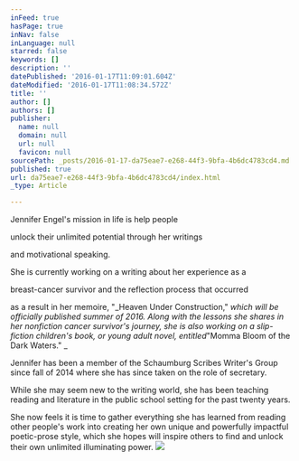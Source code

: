 ```yaml
---
inFeed: true
hasPage: true
inNav: false
inLanguage: null
starred: false
keywords: []
description: ''
datePublished: '2016-01-17T11:09:01.604Z'
dateModified: '2016-01-17T11:08:34.572Z'
title: ''
author: []
authors: []
publisher:
  name: null
  domain: null
  url: null
  favicon: null
sourcePath: _posts/2016-01-17-da75eae7-e268-44f3-9bfa-4b6dc4783cd4.md
published: true
url: da75eae7-e268-44f3-9bfa-4b6dc4783cd4/index.html
_type: Article

---
```

Jennifer Engel's mission in life is help people

unlock their unlimited potential through her writings 

and motivational speaking. 

She is currently working on a writing about  her experience as a 

breast-cancer survivor and the reflection process that occurred 

as a result in her memoire, "_Heaven Under Construction," _which will be officially published summer of 2016\. Along with the lessons she shares in her nonfiction cancer survivor's journey, she is also working on a slip-fiction children's book, or young adult novel, entitled_"Momma Bloom of the Dark Waters." _

Jennifer has been a member of the Schaumburg Scribes Writer's Group since fall of 2014 where she has since taken on the role of secretary.

While she may seem new to the writing world, she has been teaching reading and literature in the public school setting for the past twenty years.

She now feels it is time to gather everything she has learned from reading other people's work into creating her own unique and  powerfully impactful poetic-prose style, which she hopes will inspire others to find and unlock their own unlimited illuminating power.
![](https://the-grid-user-content.s3-us-west-2.amazonaws.com/a305aafb-66b1-405a-8143-022f2e070c17.jpg)